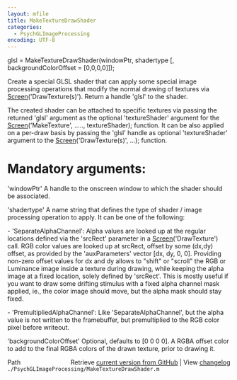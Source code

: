 ```yaml
---
layout: mfile
title: MakeTextureDrawShader
categories:
  - PsychGLImageProcessing
encoding: UTF-8
---
```


glsl = MakeTextureDrawShader(windowPtr, shadertype [, backgroundColorOffset = [0,0,0,0]]);

Create a special GLSL shader that can apply some special image processing
operations that modify the normal drawing of textures via
[Screen](/docs/Screen)('DrawTexture(s)'). Return a handle 'glsl' to the shader.

The created shader can be attached to specific textures via passing the
returned 'glsl' argument as the optional 'textureShader' argument for the
[Screen](/docs/Screen)('MakeTexture', ....., textureShader); function. It can be also
applied on a per-draw basis by passing the 'glsl' handle as optional
'textureShader' argument to the [Screen](/docs/Screen)('DrawTexture(s)', ...); function.


# Mandatory arguments:

'windowPtr' A handle to the onscreen window to which the shader should be
associated.

'shadertype' A name string that defines the type of shader / image
processing operation to apply. It can be one of the following:

\- 'SeparateAlphaChannel': Alpha values are looked up at the regular
locations defined via the 'srcRect' parameter in a [Screen](/docs/Screen)('DrawTexture')
call. RGB color values are looked up at srcRect, offset by some (dx,dy)
offset, as provided by the 'auxParameters' vector [dx, dy, 0, 0].
Providing non-zero offset values for dx and dy allows to "shift" or
"scroll" the RGB or Luminance image inside a texture during drawing,
while keeping the alpha image at a fixed location, solely defined by
'srcRect'. This is mostly useful if you want to draw some drifting
stimulus with a fixed alpha channel mask applied, ie., the color image
should move, but the alpha mask should stay fixed.

\- 'PremultipliedAlphaChannel': Like 'SeparateAlphaChannel', but the alpha
value is not written to the framebuffer, but premultiplied to the RGB
color pixel before writeout.

'backgroundColorOffset' Optional, defaults to [0 0 0 0]. A RGBA offset
color to add to the final RGBA colors of the drawn texture, prior to
drawing it.



<div class="code_header" style="text-align:right;">
  <span style="float:left;">Path&nbsp;&nbsp;</span> <span class="counter">Retrieve <a href=
  "https://raw.github.com/Psychtoolbox-3/Psychtoolbox-3/beta/./PsychGLImageProcessing/MakeTextureDrawShader.m">current version from GitHub</a> | View <a href=
  "https://github.com/Psychtoolbox-3/Psychtoolbox-3/commits/beta/./PsychGLImageProcessing/MakeTextureDrawShader.m">changelog</a></span>
</div>
<div class="code">
  <code>./PsychGLImageProcessing/MakeTextureDrawShader.m</code>
</div>
